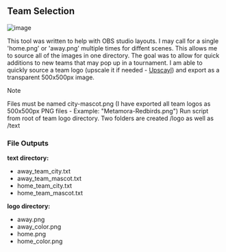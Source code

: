 ## Team Selection
![image](https://github.com/neilyboy/new_sport_scripts/assets/9546844/9b1c1ba0-3125-4c1b-b959-3c6072bf3425)

This tool was written to help with OBS studio layouts. I may call for a single 'home.png' or 'away.png' multiple times for diffent scenes. This allows me to source all of the images in one directory. The goal was to allow for quick additions to new teams that may pop up in a tournament. I am able to quickly source a team logo (upscale it if needed - [Upscayl](https://www.upscayl.org/)) and export as a transparent 500x500px image.

> [!NOTE]
> Files must be named city-mascot.png (I have exported all team logos as 500x500px PNG files - Example: "Metamora-Redbirds.png")
Run script from root of team logo directory. 
Two folders are created /logo as well as /text

### File Outputs
**text directory:** 
- away_team_city.txt
- away_team_mascot.txt
- home_team_city.txt
- home_team_mascot.txt
  
**logo directory:**
- away.png
- away_color.png
- home.png
- home_color.png

